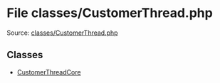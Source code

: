 File classes/CustomerThread.php
=========

Source: [classes/CustomerThread.php](https://github.com/PrestaShop/PrestaShop/blob/1.5.0.3/classes/CustomerThread.php)


Classes
-------

* [CustomerThreadCore](class.CustomerThreadCore.md)

